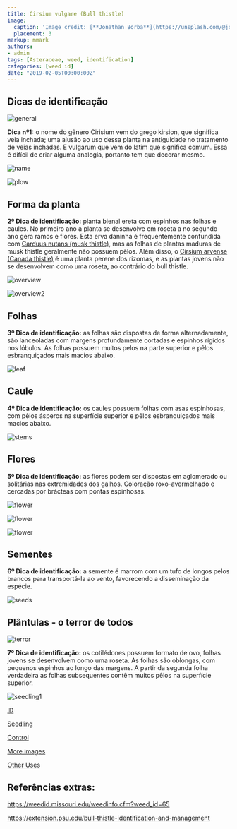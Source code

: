 ```yaml
---
title: Cirsium vulgare (Bull thistle)
image:
  caption: 'Image credit: [**Jonathan Borba**](https://unsplash.com/@jonathanborba?utm_source=unsplash&utm_medium=referral&utm_content=creditCopyText)'
  placement: 3
markup: mmark
authors:
- admin
tags: [Asteraceae, weed, identification]
categories: [weed id]
date: "2019-02-05T00:00:00Z"
---
```

## Dicas de identificação

![general](https://github.com/vitoranunciato/academic-kickstart/blob/master/content/pt/post/cirsium%20vulgare/image/geral.jpg?raw=true)

**Dica nº1:** o nome do gênero Cirisium vem do grego kirsion, que significa veia inchada; uma alusão ao uso dessa planta na antiguidade no tratamento de veias inchadas. E vulgarum que vem do latim que significa comum. Essa é difícil de criar alguma analogia, portanto tem que decorar mesmo.

![name](https://github.com/vitoranunciato/academic-kickstart/blob/master/content/pt/post/cirsium%20vulgare/image/name.jpg?raw=true)

![plow](https://media.giphy.com/media/mb410b43HO7aU/giphy.gif)

## Forma da planta

**2º Dica de identificação:** planta bienal ereta com espinhos nas folhas e caules. No primeiro ano a planta se desenvolve em roseta a no segundo ano gera ramos e flores. Esta erva daninha é frequentemente confundida com [Carduus nutans (musk thistle)](https://serialweedkiller.netlify.app/post/carduus-nutans/), mas as folhas de plantas maduras de musk thistle geralmente não possuem pêlos. Além disso, o [Cirsium arvense (Canada thistle)](https://serialweedkiller.netlify.app/post/cirsium-arvense/) é uma planta perene dos rizomas, e as plantas jovens não se desenvolvem como uma roseta, ao contrário do bull thistle.

![overview](https://github.com/vitoranunciato/academic-kickstart/blob/master/content/pt/post/cirsium%20vulgare/image/overview3.jpg?raw=true)

![overview2](https://github.com/vitoranunciato/academic-kickstart/blob/master/content/pt/post/cirsium%20vulgare/image/overview4.jpg?raw=true)

## Folhas 

**3º Dica de identificação:**  as folhas são dispostas de forma alternadamente, são lanceoladas com margens profundamente cortadas e espinhos rígidos nos lóbulos. As folhas possuem muitos pelos na parte superior e  pêlos esbranquiçados mais macios abaixo. 

![leaf](https://github.com/vitoranunciato/academic-kickstart/blob/master/content/pt/post/cirsium%20vulgare/image/leaf.jpg?raw=true)

## Caule

**4º Dica de identificação:** os caules possuem folhas com asas espinhosas, com pêlos ásperos na superfície superior e pêlos esbranquiçados mais macios abaixo.

![stems](https://github.com/vitoranunciato/academic-kickstart/blob/master/content/pt/post/cirsium%20vulgare/image/stems.jpg?raw=true)

## Flores

**5º Dica de identificação:** as flores podem ser dispostas em aglomerado ou solitárias nas extremidades dos galhos. Coloração roxo-avermelhado e cercadas por brácteas com pontas espinhosas.

![flower](https://github.com/vitoranunciato/academic-kickstart/blob/master/content/pt/post/cirsium%20vulgare/image/flower.jpg?raw=true)

![flower](https://github.com/vitoranunciato/academic-kickstart/blob/master/content/pt/post/cirsium%20vulgare/image/flower2.jpg?raw=true)

![flower](https://github.com/vitoranunciato/academic-kickstart/blob/master/content/pt/post/cirsium%20vulgare/image/flower3.jpg?raw=true)

## Sementes

**6º Dica de identificação:** a semente é marrom com um tufo de longos pelos brancos para transportá-la ao vento, favorecendo a disseminação da espécie.

![seeds](https://github.com/vitoranunciato/academic-kickstart/blob/master/content/pt/post/cirsium%20vulgare/image/seed.jpg?raw=true)

## Plântulas - o terror de todos
![terror](https://media.giphy.com/media/fW0ZxSrXkqQTe/giphy.gif)

**7º Dica de identificação:** os cotilédones possuem formato de ovo, folhas jovens se desenvolvem como uma roseta. As folhas são oblongas, com pequenos espinhos ao longo das margens. A partir da segunda folha verdadeira as folhas subsequentes contêm muitos pêlos na superfície superior.

![seedling1](https://github.com/vitoranunciato/academic-kickstart/blob/master/content/pt/post/cirsium%20vulgare/image/seedling2.jpg?raw=true)

[ID](https://www.youtube.com/watch?v=1oAOG-l-RT0)

[Seedling](https://www.youtube.com/watch?v=RELctCVlhak&list=PLdTdglZPyaglMcCmnDfkGdt-qnJ_IJJ57&index=33&t=0s)

[Control](https://www.youtube.com/watch?v=gLosbPKrLzg&list=PLdTdglZPyaglMcCmnDfkGdt-qnJ_IJJ57&index=32&t=0s)

[More images](https://calphotos.berkeley.edu/cgi/img_query?where-lifeform=any&rel-taxon=contains&where-taxon=Cirsium+vulgare&rel-namesoup=matchphrase&where-namesoup=&rel-location=matchphrase&where-location=&rel-county=eq&where-county=any&rel-state=eq&where-state=any&rel-country=eq&where-country=any&where-collectn=any&rel-photographer=contains&where-photographer=&rel-kwid=equals&where-kwid=&max_rows=24)

[Other Uses](https://pfaf.org/user/Plant.aspx?LatinName=Cirsium%20vulgare)

## Referências extras:

https://weedid.missouri.edu/weedinfo.cfm?weed_id=65

https://extension.psu.edu/bull-thistle-identification-and-management


